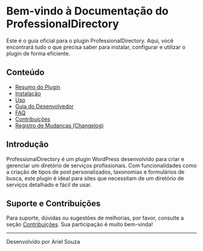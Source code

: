 # Bem-vindo à Documentação do ProfessionalDirectory

Este é o guia oficial para o plugin ProfessionalDirectory. Aqui, você encontrará tudo o que precisa saber para instalar, configurar e utilizar o plugin de forma eficiente.

## Conteúdo

- [Resumo do Plugin](plugin-summary.md)
- [Instalação](installation.md)
- [Uso](usage.md)
- [Guia do Desenvolvedor](developer-guide.md)
- [FAQ](faq.md)
- [Contribuições](contributing.md)
- [Registro de Mudanças (Changelog)](changelog.md)

## Introdução

ProfessionalDirectory é um plugin WordPress desenvolvido para criar e gerenciar um diretório de serviços profissionais. Com funcionalidades como a criação de tipos de post personalizados, taxonomias e formulários de busca, este plugin é ideal para sites que necessitam de um diretório de serviços detalhado e fácil de usar.

## Suporte e Contribuições

Para suporte, dúvidas ou sugestões de melhorias, por favor, consulte a seção [Contribuições](contributing.md). Sua participação é muito bem-vinda!

---

Desenvolvido por Ariel Souza